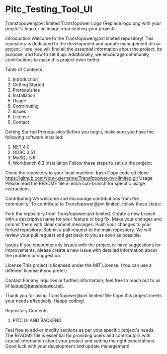 # Pitc_Testing_Tool_UI

Transfopower@pvt limited
Transfopower Logo (Replace logo.png with your project's logo or an image representing your project)

Introduction
Welcome to the Transfopower@pvt limited repository! This repository is dedicated to the development and update management of our project. Here, you will find all the essential information about the project, its purpose, and how to set it up. Additionally, we encourage community contributions to make this project even better.

Table of Contents
1. Introduction 
2. Getting Started
3. Prerequisites
4. Installation
5. Usage
6. Contributing
7. Issues
8. License
9. Contact

Getting Started
Prerequisites
Before you begin, make sure you have the following software installed:

1. NET 4.0
2. ODBC 3.51
3. MySQL 5.6
4. Workbench 6.3
Installation
Follow these steps to set up the project:

Clone the repository to your local machine:
bash
Copy code
git clone https://github.com/your-username/Transfopower-pvt-limited.git
Usage
Please read the README file in each sub-branch for specific usage instructions.

Contributing
We welcome and encourage contributions from the community! To contribute to Transfopower@pvt limited, follow these steps:

Fork the repository from Transfopower-pvt-limited.
Create a new branch with a descriptive name for your feature or bug fix.
Make your changes and commit them with clear commit messages.
Push your changes to your forked repository.
Submit a pull request to the main repository.
We will review your pull request and get back to you as soon as possible.

Issues
If you encounter any issues with the project or have suggestions for improvements, please create a new issue with detailed information about the problem or suggestion.

License
This project is licensed under the MIT License. (You can use a different license if you prefer)

Contact
For any inquiries or further information, feel free to reach out to us at faique@transfopower.net.

Thank you for using Transfopower@pvt limited! We hope this project meets your needs effectively. Happy coding!

Repository Contents
1. PITC UI AND BACKEND

Feel free to add or modify sections as per your specific project's needs. The README file is essential for providing users and contributors with crucial information about your project and setting the right expectations. Good luck with your development and update management!
